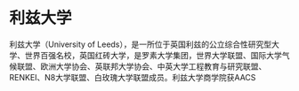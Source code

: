 # 利兹大学

利兹大学（University of Leeds），是一所位于英国利兹的公立综合性研究型大学、世界百强名校，英国红砖大学，是罗素大学集团，世界大学联盟、国际大学气候联盟、欧洲大学协会、英联邦大学协会、中英大学工程教育与研究联盟、RENKEI、N8大学联盟、白玫瑰大学联盟成员。利兹大学商学院获AACS
